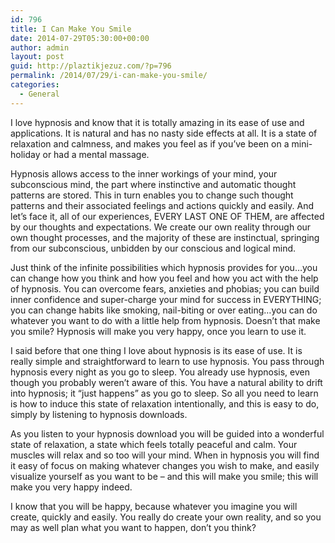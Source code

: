 ```yaml
---
id: 796
title: I Can Make You Smile
date: 2014-07-29T05:30:00+00:00
author: admin
layout: post
guid: http://plaztikjezuz.com/?p=796
permalink: /2014/07/29/i-can-make-you-smile/
categories:
  - General
---
```

I love hypnosis and know that it is totally amazing in its ease of use and applications. It is natural and has no nasty side effects at all. It is a state of relaxation and calmness, and makes you feel as if you&#8217;ve been on a mini-holiday or had a mental massage.

Hypnosis allows access to the inner workings of your mind, your subconscious mind, the part where instinctive and automatic thought patterns are stored. This in turn enables you to change such thought patterns and their associated feelings and actions quickly and easily. And let&#8217;s face it, all of our experiences, EVERY LAST ONE OF THEM, are affected by our thoughts and expectations. We create our own reality through our own thought processes, and the majority of these are instinctual, springing from our subconscious, unbidden by our conscious and logical mind.

Just think of the infinite possibilities which hypnosis provides for you&#8230;you can change how you think and how you feel and how you act with the help of hypnosis. You can overcome fears, anxieties and phobias; you can build inner confidence and super-charge your mind for success in EVERYTHING; you can change habits like smoking, nail-biting or over eating&#8230;you can do whatever you want to do with a little help from hypnosis. Doesn&#8217;t that make you smile? Hypnosis will make you very happy, once you learn to use it.

I said before that one thing I love about hypnosis is its ease of use. It is really simple and straightforward to learn to use hypnosis. You pass through hypnosis every night as you go to sleep. You already use hypnosis, even though you probably weren&#8217;t aware of this. You have a natural ability to drift into hypnosis; it &#8220;just happens&#8221; as you go to sleep. So all you need to learn is how to induce this state of relaxation intentionally, and this is easy to do, simply by listening to hypnosis downloads.

As you listen to your hypnosis download you will be guided into a wonderful state of relaxation, a state which feels totally peaceful and calm. Your muscles will relax and so too will your mind. When in hypnosis you will find it easy of focus on making whatever changes you wish to make, and easily visualize yourself as you want to be &#8211; and this will make you smile; this will make you very happy indeed.

I know that you will be happy, because whatever you imagine you will create, quickly and easily. You really do create your own reality, and so you may as well plan what you want to happen, don&#8217;t you think?